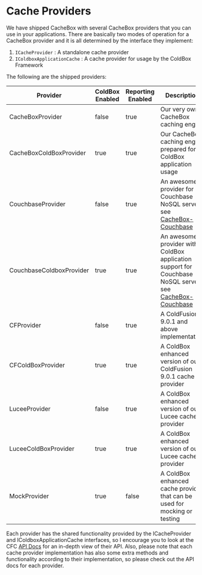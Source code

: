 # Cache Providers

We have shipped CacheBox with several CacheBox providers that you can use in your applications. There are basically two modes of operation for a CacheBox provider and it is all determined by the interface they implement:

1. `ICacheProvider` : A standalone cache provider
2. `IColdboxApplicationCache` : A cache provider for usage by the ColdBox Framework

The following are the shipped providers:

| Provider | ColdBox Enabled | Reporting Enabled | Description |
| --- | --- | --- | --- |
| CacheBoxProvider | false | true | Our very own CacheBox caching engine |
| CacheBoxColdBoxProvider | true | true | Our CacheBox caching engine prepared for ColdBox application usage |
| CouchbaseProvider | false | true | An awesome provider for Couchbase NoSQL server, see [CacheBox-Couchbase](http://wiki.coldbox.org/wiki/CacheBox-Couchbase.cfm) |
| CouchbaseColdboxProvider | true | true | An awesome provider with ColdBox application support for Couchbase NoSQL server, see [CacheBox-Couchbase](http://wiki.coldbox.org/wiki/CacheBox-Couchbase.cfm) |
| CFProvider | false | true | A ColdFusion 9.0.1 and above implementation |
| CFColdBoxProvider | true | true | A ColdBox enhanced version of our ColdFusion 9.0.1 cache provider |
| LuceeProvider | false | true | A ColdBox enhanced version of our Lucee cache provider |
| LuceeColdBoxProvider | true | true | A ColdBox enhanced version of our Lucee cache provider |
| MockProvider | true | false | A ColdBox enhanced cache provider that can be used for mocking or testing |

Each provider has the shared functionality provided by the ICacheProvider and IColdboxApplicationCache interfaces, so I encourage you to look at the CFC [API Docs](http://apidocs.ortussolutions.com/cachebox/2.0.0/index.html) for an in-depth view of their API. Also, please note that each cache provider implementation has also some extra methods and functionality according to their implementation, so please check out the API docs for each provider.

